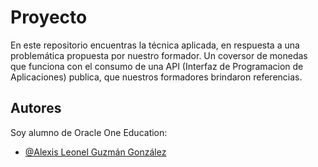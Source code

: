 
# Proyecto

En este repositorio encuentras la técnica aplicada, en respuesta a una problemática propuesta por nuestro formador. Un coversor de monedas que funciona con el consumo de una API (Interfaz de Programacion de Aplicaciones) publica, que nuestros formadores brindaron referencias.  



## Autores

Soy alumno de Oracle One Education:

- [@Alexis Leonel Guzmán González](https://github.com/AleoshGG)



